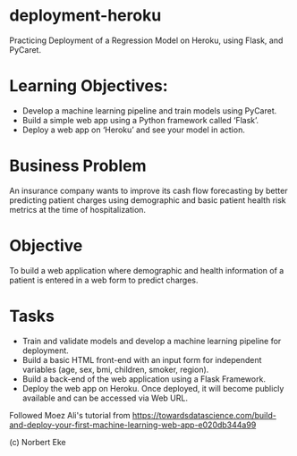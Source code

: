 # deployment-heroku
Practicing Deployment of a Regression Model on Heroku, using Flask, and PyCaret.

# Learning Objectives:
  - Develop a machine learning pipeline and train models using PyCaret.
  - Build a simple web app using a Python framework called ‘Flask’.
  - Deploy a web app on ‘Heroku’ and see your model in action.
  
# Business Problem
An insurance company wants to improve its cash flow forecasting by better predicting patient charges using demographic and basic patient health risk metrics at the time of hospitalization.

# Objective
To build a web application where demographic and health information of a patient is entered in a web form to predict charges.

# Tasks
  - Train and validate models and develop a machine learning pipeline for deployment.
  - Build a basic HTML front-end with an input form for independent variables (age, sex, bmi, children, smoker, region).
  - Build a back-end of the web application using a Flask Framework.
  - Deploy the web app on Heroku. Once deployed, it will become publicly available and can be accessed via Web URL.
  
Followed Moez Ali's tutorial from https://towardsdatascience.com/build-and-deploy-your-first-machine-learning-web-app-e020db344a99

(c) Norbert Eke
